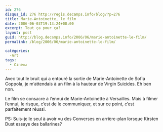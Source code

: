 ```yaml
---
id: 276
disqus_id: 276 http://regis.decamps.info/blog/?p=276
title: Marie-Antoinette, le film
date: 2006-06-03T19:13:24+00:00
excerpt: Tout ça pour ça?
layout: post
guid: http://blog.decamps.info/2006/06/marie-antoinette-le-film/
permalink: /blog/2006/06/marie-antoinette-le-film/

catégories:
  -Art
tags:
  - Cinéma
---
```

Avec tout le bruit qui a entouré la sortie de Marie-Antoinette de Sofia Coppola, je m’attendais à un film à la hauteur de Virgin Suicides. Eh ben non.

Le film se consacre à l’ennui de Marie-Antoinette à Versailles. Mais à filmer l’ennui, le risque, c’est de le communiquer, et sur ce point, c’est parfaitement réussi.

PS: Suis-je le seul à avoir vu des Converses en arrière-plan lorsque Kirsten Dust essaye des ballarines?

